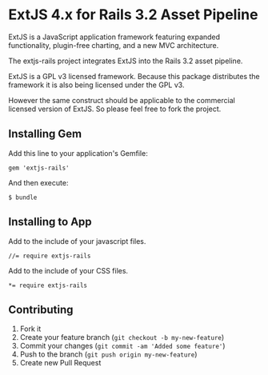 # ExtJS 4.x for Rails 3.2 Asset Pipeline

ExtJS is a JavaScript application framework featuring expanded
functionality, plugin-free charting, and a new MVC architecture.

The extjs-rails project integrates ExtJS into the Rails 3.2 asset
pipeline.

ExtJS is a GPL v3 licensed framework. Because this package distributes
the framework it is also being licensed under the GPL v3.

However the same construct should be applicable to the commercial
licensed version of ExtJS. So please feel free to fork the project.

## Installing Gem

Add this line to your application's Gemfile:

    gem 'extjs-rails'

And then execute:

    $ bundle

## Installing to App

Add to the include of your javascript files.

    //= require extjs-rails

Add to the include of your CSS files.

    *= require extjs-rails

## Contributing

1. Fork it
2. Create your feature branch (`git checkout -b my-new-feature`)
3. Commit your changes (`git commit -am 'Added some feature'`)
4. Push to the branch (`git push origin my-new-feature`)
5. Create new Pull Request
